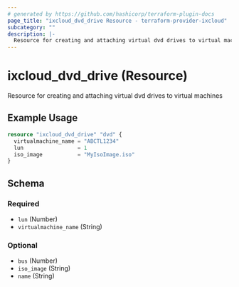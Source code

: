 ```yaml
---
# generated by https://github.com/hashicorp/terraform-plugin-docs
page_title: "ixcloud_dvd_drive Resource - terraform-provider-ixcloud"
subcategory: ""
description: |-
  Resource for creating and attaching virtual dvd drives to virtual machines
---
```


# ixcloud_dvd_drive (Resource)

Resource for creating and attaching virtual dvd drives to virtual machines

## Example Usage

```terraform
resource "ixcloud_dvd_drive" "dvd" {
  virtualmachine_name = "ABCTL1234"
  lun                 = 1
  iso_image           = "MyIsoImage.iso"
}
```

<!-- schema generated by tfplugindocs -->
## Schema

### Required

- `lun` (Number)
- `virtualmachine_name` (String)

### Optional

- `bus` (Number)
- `iso_image` (String)
- `name` (String)


